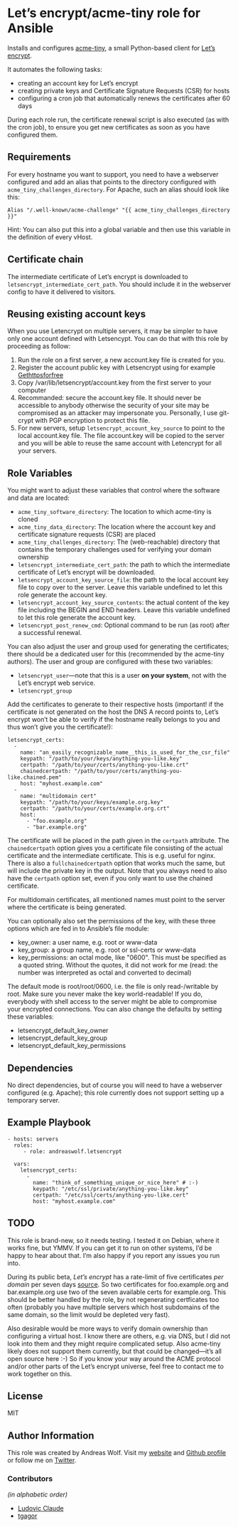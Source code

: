 # Let’s encrypt/acme-tiny role for Ansible

Installs and configures [acme-tiny](https://github.com/diafygi/acme-tiny), a small Python-based client for
[Let’s encrypt](https://letsencrypt.org).

It automates the following tasks:

  * creating an account key for Let’s encrypt
  * creating private keys and Certificate Signature Requests (CSR) for hosts
  * configuring a cron job that automatically renews the certificates after 60 days

During each role run, the certificate renewal script is also executed (as with the cron job), to ensure you get new
certificates as soon as you have configured them.


## Requirements

For every hostname you want to support, you need to have a webserver configured and add an alias that points to the
directory configured with `acme_tiny_challenges_directory`. For Apache, such an alias should look like this:

    Alias "/.well-known/acme-challenge" "{{ acme_tiny_challenges_directory }}"

Hint: You can also put this into a global variable and then use this variable in the definition of every vHost.


## Certificate chain

The intermediate certificate of Let’s encrypt is downloaded to `letsencrypt_intermediate_cert_path`. You should include
it in the webserver config to have it delivered to visitors.

## Reusing existing account keys

When you use Letencrypt on multiple servers, it may be simpler to have only one account defined with Letsencypt. You can do that with this role by proceeding as follow:

1. Run the role on a first server, a new account.key file is created for you.
2. Register the account public key with Letsencrypt using for example [Gethttpsforfree](https://gethttpsforfree.com/)
3. Copy /var/lib/letsencrypt/account.key from the first server to your computer
4. Recommanded: secure the account.key file. It should never be accessible to anybody otherwise the security of your site may be compromised as an attacker may impersonate you. Personally, I use git-crypt with PGP encryption to protect this file.
5. For new servers, setup `letsencrypt_account_key_source` to point to the local account.key file. The file account.key will be copied to the server and you will be able to reuse the same account with Letencrypt for all your servers.

## Role Variables

You might want to adjust these variables that control where the software and data are located:

  * `acme_tiny_software_directory`: The location to which acme-tiny is cloned
  * `acme_tiny_data_directory`: The location where the account key and certificate signature requests (CSR) are placed
  * `acme_tiny_challenges_directory`: The (web-reachable) directory that contains the temporary challenges used for
    verifying your domain ownership
  * `letsencrypt_intermediate_cert_path`: the path to which the intermediate certificate of Let’s encrypt will be
    downloaded.
  * `letsencrypt_account_key_source_file`: the path to the local account key file to copy over to the server. Leave this variable undefined to let this role generate the account key.
  * `letsencrypt_account_key_source_contents`: the actual content of the key file including the BEGIN and END headers. Leave this variable undefined to let this role generate the account key.
  * `letsencrypt_post_renew_cmd`: Optional command to be run (as root) after a successful renewal.

You can also adjust the user and group used for generating the certificates; there should be a dedicated user for this
(recommended by the acme-tiny authors). The user and group are configured with these two variables:

  * `letsencrypt_user`—note that this is a user **on your system**, not with the Let’s encrypt web service.
  * `letsencrypt_group`

Add the certificates to generate to their respective hosts (important! if the certificate is not generated on the host
the DNS A record points to, Let’s encrypt won’t be able to verify if the hostname really belongs to you and thus won’t
give you the certificate!):

    letsencrypt_certs:
      -
        name: "an_easily_recognizable_name__this_is_used_for_the_csr_file"
        keypath: "/path/to/your/keys/anything-you-like.key"
        certpath: "/path/to/your/certs/anything-you-like.crt"
        chainedcertpath: "/path/to/your/certs/anything-you-like.chained.pem"
        host: "myhost.example.com"
      -
        name: "multidomain cert"
        keypath: "/path/to/your/keys/example.org.key"
        certpath: "/path/to/your/certs/example.org.crt"
        host:
          - "foo.example.org"
          - "bar.example.org"

The certificate will be placed in the path given in the `certpath` attribute.
The `chainedcertpath` option gives you a certificate file consisting of the actual certificate and the intermediate
certificate. This is e.g. useful for nginx. There is also a `fullchainedcertpath` option that works much the same, but
will include the private key in the output. Note that you always need to also have the `certpath` option set, even
if you only want to use the chained certificate.

For multidomain certificates, all mentioned names must point to the server where the certificate is being generated.

You can optionally also set the permissions of the key, with these three options which are fed in to Ansible’s file
module:

  - key_owner: a user name, e.g. root or www-data
  - key_group: a group name, e.g. root or ssl-certs or www-data
  - key_permissions: an octal mode, like "0600". This must be specified as a quoted string. Without the quotes, it did
    not work for me (read: the number was interpreted as octal and converted to decimal)

The default mode is root/root/0600, i.e. the file is only read-/writable by root. Make sure you never make the key
world-readable! If you do, everybody with shell access to the server might be able to compromise your encrypted
connections. You can also change the defaults by setting these variables:

  - letsencrypt_default_key_owner
  - letsencrypt_default_key_group
  - letsencrypt_default_key_permissions


## Dependencies

No direct dependencies, but of course you will need to have a webserver configured (e.g. Apache); this role currently
does not support setting up a temporary server.


## Example Playbook

    - hosts: servers
      roles:
         - role: andreaswolf.letsencrypt

      vars:
        letsencrypt_certs:
          -
            name: "think_of_something_unique_or_nice_here" # :-)
            keypath: "/etc/ssl/private/anything-you-like.key"
            certpath: "/etc/ssl/certs/anything-you-like.cert"
            host: "myhost.example.com"

## TODO

This role is brand-new, so it needs testing. I tested it on Debian, where it works fine, but YMMV. If you can get it to
run on other systems, I’d be happy to hear about that. I’m also happy if you report any issues you run into.

During its public beta, _Let’s encrypt_ has a rate-limit of five certificates *per domain* per seven days
[source](https://community.letsencrypt.org/t/public-beta-rate-limits/4772). So two certificates for foo.example.org
and bar.example.org use two of the seven available certs for example.org. This should be better handled by the role,
by not regenerating certficates too often (probably you have multiple servers which host subdomains of the same domain,
so the limit would be depleted very fast).

Also desirable would be more ways to verify domain ownership than configuring a virtual host. I know there are others,
e.g. via DNS, but I did not look into them and they might require complicated setup. Also acme-tiny likely does not
support them currently, but that could be changed—it’s all open source here :-) So if you know your way around the ACME
protocol and/or other parts of the Let’s encrypt universe, feel free to contact me to work together on this.


## License

MIT


## Author Information

This role was created by Andreas Wolf. Visit my [website](http://a-w.io) and
[Github profile](https://github.com/andreaswolf/) or follow me on [Twitter](https://twitter.com/andreaswo).

### Contributors

*(in alphabetic order)*

  * [Ludovic Claude](https://github.com/ludovicc)
  * [tgagor](https://github.com/tgagor)
